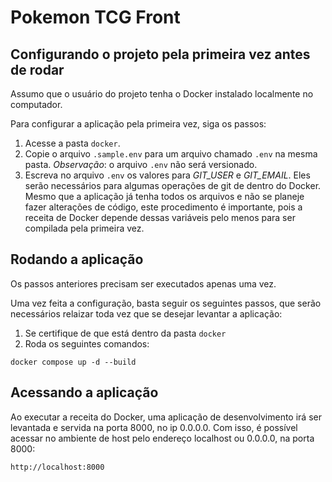 # Pokemon TCG Front

## Configurando o projeto pela primeira vez antes de rodar

Assumo que o usuário do projeto tenha o Docker instalado localmente no computador.

Para configurar a aplicação pela primeira vez, siga os passos:

1. Acesse a pasta `docker`.
2. Copie o arquivo `.sample.env` para um arquivo chamado `.env` na mesma pasta. *Observação*: o arquivo `.env` não será versionado.
3. Escreva no arquivo `.env` os valores para *GIT_USER* e *GIT_EMAIL*. Eles serão necessários para algumas operações de git de dentro do Docker. Mesmo que a aplicação já tenha todos os arquivos e não se planeje fazer alterações de código, este procedimento é importante, pois a receita de Docker depende dessas variáveis pelo menos para ser compilada pela primeira vez.

## Rodando a aplicação

Os passos anteriores precisam ser executados apenas uma vez.

Uma vez feita a configuração, basta seguir os seguintes passos, que serão necessários relaizar toda vez que se desejar levantar a aplicação:

1. Se certifique de que está dentro da pasta `docker`
2. Roda os seguintes comandos:
```
docker compose up -d --build
```

## Acessando a aplicação

Ao executar a receita do Docker, uma aplicação de desenvolvimento irá ser levantada e servida na porta 8000, no ip 0.0.0.0. Com isso, é possível acessar no ambiente de host pelo endereço localhost ou 0.0.0.0, na porta 8000:
```
http://localhost:8000
```
